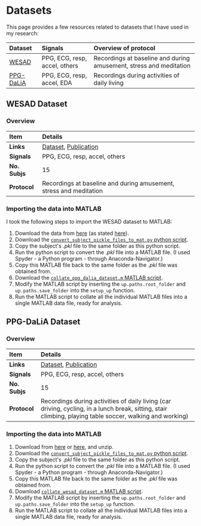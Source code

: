 # Datasets

This page provides a few resources related to datasets that I have used in my research:

| Dataset     | Signals | Overview of protocol | 
| :--- | :--- | :--- |
| [WESAD](#wesad-dataset) | PPG, ECG, resp, accel, others | Recordings at baseline and during amusement, stress and meditation |
| [PPG-DaLiA](#ppg-dalia-dataset) | PPG, ECG, resp, accel, EDA | Recordings during activities of daily living |

## WESAD Dataset

### Overview

 Item | Details 
 :--- | :--- 
 **Links** | [Dataset](https://archive.ics.uci.edu/ml/datasets/WESAD+%28Wearable+Stress+and+Affect+Detection%29), [Publication](https://doi.org/10.1145/3242969.3242985) 
 **Signals** | PPG, ECG, resp, accel, others 
 **No. Subjs** | 15 
 **Protocol** | Recordings at baseline and during amusement, stress and meditation 

### Importing the data into MATLAB

I took the following steps to import the WESAD dataset to MATLAB:

1. Download the data from [here](https://uni-siegen.sciebo.de/s/HGdUkoNlW1Ub0Gx) (as stated [here](https://ubicomp.eti.uni-siegen.de/home/datasets/icmi18/)).
2. Download the [`convert_subject_pickle_files_to_mat.py` python script](https://raw.githubusercontent.com/peterhcharlton/resources/master/collating_datasets/convert_subject_pickle_files_to_mat.py).
3. Copy the subject's _.pkl_ file to the same folder as this python script.
4. Run the python script to convert the _.pkl_ file into a MATLAB file. (I used Spyder - a Python program - through Anaconda-Navigator.)
5. Copy this MATLAB file back to the same folder as the _.pkl_ file was obtained from.
6. Download the [`collate_ppg_dalia_dataset.m` MATLAB script](https://raw.githubusercontent.com/peterhcharlton/resources/master/collating_datasets/collate_ppg_dalia_dataset.m).
7. Modify the MATLAB script by inserting the `up.paths.root_folder` and `up.paths.save_folder` into the `setup_up` function.
8. Run the MATLAB script to collate all the individual MATLAB files into a single MATLAB data file, ready for analysis.

## PPG-DaLiA Dataset

### Overview

 Item | Details 
 :--- | :--- 
 **Links** | [Dataset](https://archive.ics.uci.edu/ml/datasets/PPG-DaLiA), [Publication](https://doi.org/10.3390/s19143079) 
 **Signals** | PPG, ECG, resp, accel, others 
 **No. Subjs** | 15 
 **Protocol** | Recordings during activities of daily living (car driving, cycling, in a lunch break, sitting, stair climbing, playing table soccer, walking and working)

### Importing the data into MATLAB

1. Download from [here](https://ubicomp.eti.uni-siegen.de/home/datasets/sensors19/) or [here](https://archive.ics.uci.edu/ml/datasets/PPG-DaLiA), and unzip.
2. Download the [`convert_subject_pickle_files_to_mat.py` python script](https://raw.githubusercontent.com/peterhcharlton/resources/master/collating_datasets/convert_subject_pickle_files_to_mat.py).
3. Copy the subject's _.pkl_ file to the same folder as this python script.
4. Run the python script to convert the _.pkl_ file into a MATLAB file. (I used Spyder - a Python program - through Anaconda-Navigator.)
5. Copy this MATLAB file back to the same folder as the _.pkl_ file was obtained from.
6. Download [`collate_wesad_dataset.m` MATLAB script](https://raw.githubusercontent.com/peterhcharlton/resources/master/collating_datasets/collate_wesad_dataset.m).
7. Modify the MATLAB script by inserting the `up.paths.root_folder` and `up.paths.save_folder` into the `setup_up` function.
8. Run the MATLAB script to collate all the individual MATLAB files into a single MATLAB data file, ready for analysis.